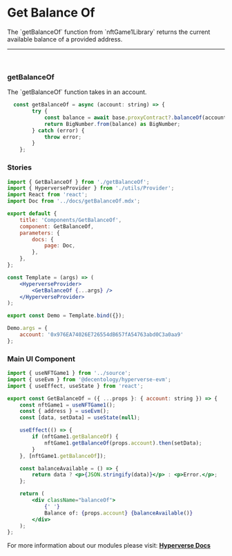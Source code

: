 # Get Balance Of

<p> The `getBalanceOf` function from `nftGame1Library` returns the current available balance of a provided address. </p>

---

<br>

### getBalanceOf

<p> The `getBalanceOf` function takes in an account. </p>

```jsx
  const getBalanceOf = async (account: string) => {
		try {
			const balance = await base.proxyContract?.balanceOf(account);
			return BigNumber.from(balance) as BigNumber;
		} catch (error) {
			throw error;
		}
	};
```

### Stories

```jsx
import { GetBalanceOf } from './getBalanceOf';
import { HyperverseProvider } from './utils/Provider';
import React from 'react';
import Doc from '../docs/getBalanceOf.mdx';

export default {
	title: 'Components/GetBalanceOf',
	component: GetBalanceOf,
	parameters: {
		docs: {
			page: Doc,
		},
	},
};

const Template = (args) => (
	<HyperverseProvider>
		<GetBalanceOf {...args} />
	</HyperverseProvider>
);

export const Demo = Template.bind({});

Demo.args = {
	account: '0x976EA74026E726554dB657fA54763abd0C3a0aa9'
};
```

### Main UI Component

```jsx
import { useNFTGame1 } from '../source';
import { useEvm } from '@decentology/hyperverse-evm';
import { useEffect, useState } from 'react';

export const GetBalanceOf = ({ ...props }: { account: string }) => {
	const nftGame1 = useNFTGame1();
	const { address } = useEvm();
	const [data, setData] = useState(null);

	useEffect(() => {
		if (nftGame1.getBalanceOf) {
			nftGame1.getBalanceOf(props.account).then(setData);
		}
	}, [nftGame1.getBalanceOf]);

	const balanceAvailable = () => {
		return data ? <p>{JSON.stringify(data)}</p> : <p>Error.</p>;
	};

	return (
		<div className="balanceOf">
			{' '}
			Balance of: {props.account} {balanceAvailable()}
		</div>
	);
};
```

For more information about our modules please visit: [**Hyperverse Docs**](docs.hyperverse.dev)
